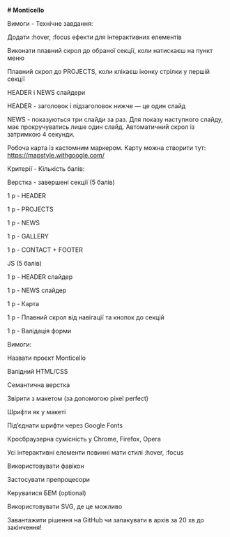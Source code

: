 <b># Monticello</b><br>

Вимоги - Технічне завдання:

Додати :hover, :focus ефекти для інтерактивних елементів

Виконати плавний скрол до обраної секції, коли натискаєш на пункт меню

Плавний скрол до PROJECTS, коли клікаєш іконку стрілки у першій секції

HEADER і NEWS слайдери

HEADER - заголовок і підзаголовок нижче — це один слайд

NEWS - показуються три слайди за раз. Для показу наступного слайду, має прокручуватись лише один слайд. Автоматичний скрол із затримкою 4 секунди.

Робоча карта із кастомним маркером. Карту можна створити тут: https://mapstyle.withgoogle.com/

Критерії - Кількість балів:

Верстка - завершені секції (5 балів)

1 p - HEADER

1 p - PROJECTS

1 p - NEWS

1 p - GALLERY

1 p - CONTACT + FOOTER

JS (5 балів)

1 p - HEADER слайдер

1 p - NEWS слайдер

1 p - Карта

1 p - Плавний скрол від навігації та кнопок до секцій

1 p - Валідація форми

Вимоги:

Назвати проєкт Monticello

Валідний HTML/CSS

Семантична верстка

Звірити з макетом (за допомогою pixel perfect) 

Шрифти як у макеті

Під’єднати шрифти через Google Fonts

Кросбраузерна сумісність у Chrome, Firefox, Opera

Усі інтерактивні елементи повинні мати стилі :hover, :focus

Використовувати фавікон

Застосувати препроцесори

Керуватися БЕМ (optional)

Використовувати SVG, де це можливо

Завантажити рішення на GitHub чи запакувати в архів за 20 хв до закінчення!


























































